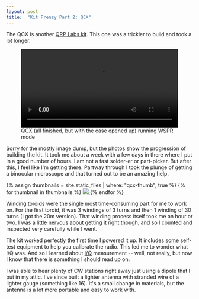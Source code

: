 ```yaml
---
layout: post
title:  "Kit Frenzy Part 2: QCX"
---
```


The QCX is another [QRP Labs kit](https://qrp-labs.com/qcx.html).
This one was a trickier to build and took a lot longer.

<figure>
    <video style="width: 100%" controls src="https://s3.amazonaws.com/kd9kjv/video/wspr.mov"></video>
    <figcaption>QCX (all finished, but with the case opened up) running WSPR mode</figcaption>
</figure>

Sorry for the mostly image dump, but the photos show the progression of building the kit.
It took me about a week with a few days in there where I put in a good number of hours.
I am not a fast solder-er or part-picker.
But after this, I feel like I'm getting there.
Partway through I took the plunge of getting a binocular microscope and that turned out to be an amazing help.

<div class="gallery-wrapper">
{% assign thumbnails = site.static_files | where: "qcx-thumb", true %}
{% for thumbnail in thumbnails %}
  <a class="gallery-item" href="{{site.baseurl}}{{thumbnail.path | replace: "/thumbs", ""}}">
    <img src="{{site.baseurl}}{{thumbnail.path}}" />
  </a>
{% endfor %}
</div>

Winding toroids were the single most time-consuming part for me to work on.
For the first toroid, it was 3 windings of 3 turns and then 1 winding of 30 turns (I got the 20m version).
That winding process itself took me an hour or two.
I was a little nervous about getting it right though, and so I counted and inspected very carefully while I went.

The kit worked perfectly the first time I powered it up.
It includes some self-test equipment to help you calibrate the radio.
This led me to wonder what I/Q was.
And so I learned about [I/Q](http://whiteboard.ping.se/SDR/IQ) measurement -- well, not really, but now I know that there is something I should read up on.

I was able to hear plenty of CW stations right away just using a dipole that I put in my attic.
I've since built a lighter antenna with stranded wire of a lighter gauge (something like 16).
It's a small change in materials, but the antenna is a lot more portable and easy to work with.
